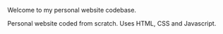  Welcome to my personal website codebase.
 
 Personal website coded from scratch. Uses HTML, CSS and Javascript.
 
